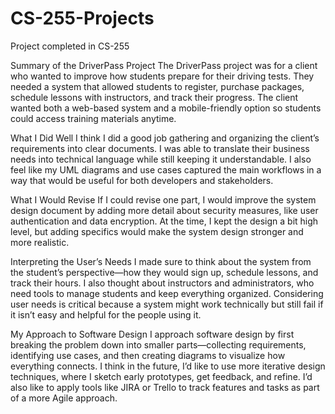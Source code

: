 # CS-255-Projects
Project completed in CS-255

Summary of the DriverPass Project
The DriverPass project was for a client who wanted to improve how students prepare for their driving tests. They needed a system that allowed students to register, purchase packages, schedule lessons with instructors, and track their progress. The client wanted both a web-based system and a mobile-friendly option so students could access training materials anytime.

What I Did Well
I think I did a good job gathering and organizing the client’s requirements into clear documents. I was able to translate their business needs into technical language while still keeping it understandable. I also feel like my UML diagrams and use cases captured the main workflows in a way that would be useful for both developers and stakeholders.

What I Would Revise
If I could revise one part, I would improve the system design document by adding more detail about security measures, like user authentication and data encryption. At the time, I kept the design a bit high level, but adding specifics would make the system design stronger and more realistic.

Interpreting the User’s Needs
I made sure to think about the system from the student’s perspective—how they would sign up, schedule lessons, and track their hours. I also thought about instructors and administrators, who need tools to manage students and keep everything organized. Considering user needs is critical because a system might work technically but still fail if it isn’t easy and helpful for the people using it.

My Approach to Software Design
I approach software design by first breaking the problem down into smaller parts—collecting requirements, identifying use cases, and then creating diagrams to visualize how everything connects. I think in the future, I’d like to use more iterative design techniques, where I sketch early prototypes, get feedback, and refine. I’d also like to apply tools like JIRA or Trello to track features and tasks as part of a more Agile approach.
